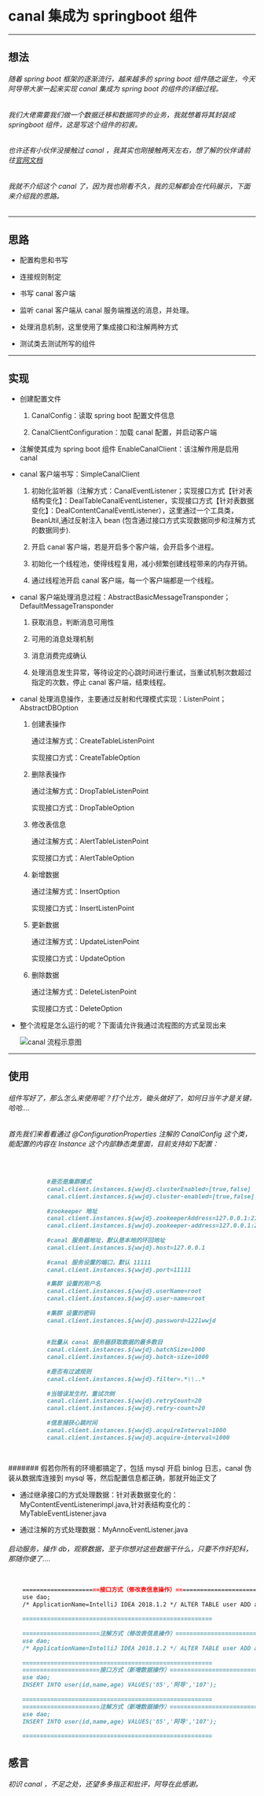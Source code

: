 # canal 集成为 springboot 组件

***


## 想法

###### 随着 spring boot 框架的逐渐流行，越来越多的 spring boot 组件随之诞生，今天阿导带大家一起来实现 canal 集成为 spring boot 的组件的详细过程。

###### 我们大佬需要我们做一个数据迁移和数据同步的业务，我就想着将其封装成 springboot 组件，这是写这个组件的初衷。

###### 也许还有小伙伴没接触过 canal ，我其实也刚接触两天左右，想了解的伙伴请前往[官网文档](https://github.com/alibaba/canal)

###### 我就不介绍这个 canal 了，因为我也刚看不久，我的见解都会在代码展示，下面来介绍我的思路。


***

## 思路

- 配置构思和书写

- 连接规则制定

- 书写 canal 客户端

- 监听 canal 客户端从 canal 服务端推送的消息，并处理。

- 处理消息机制，这里使用了集成接口和注解两种方式

- 测试类去测试所写的组件

***

## 实现

- 创建配置文件

    1. CanalConfig：读取 spring boot 配置文件信息
    
    2. CanalClientConfiguration：加载 canal 配置，并启动客户端

- 注解使其成为 spring boot 组件
    EnableCanalClient：该注解作用是启用 canal 
    
- canal 客户端书写：SimpleCanalClient
   
    1. 初始化监听器（注解方式：CanalEventListener；实现接口方式【针对表结构变化】：DealTableCanalEventListener，实现接口方式【针对表数据变化】：DealContentCanalEventListener），这里通过一个工具类，BeanUtil,通过反射注入 bean (包含通过接口方式实现数据同步和注解方式的数据同步).
       
    2. 开启 canal 客户端，若是开启多个客户端，会开启多个进程。
   
    3. 初始化一个线程池，使得线程复用，减小频繁创建线程带来的内存开销。
 
    4. 通过线程池开启 canal 客户端，每一个客户端都是一个线程。
    
- canal 客户端处理消息过程：AbstractBasicMessageTransponder；DefaultMessageTransponder

    1. 获取消息，判断消息可用性
    
    2. 可用的消息处理机制
    
    3. 消息消费完成确认
    
    4. 处理消息发生异常，等待设定的心跳时间进行重试，当重试机制次数超过指定的次数，停止 canal 客户端，结束线程。
    
- canal 处理消息操作，主要通过反射和代理模式实现：ListenPoint；AbstractDBOption

    1. 创建表操作
        
        通过注解方式：CreateTableListenPoint
        
        实现接口方式：CreateTableOption
    
    2. 删除表操作
    
        通过注解方式：DropTableListenPoint
         
        实现接口方式：DropTableOption      
    
    3. 修改表信息
    
        通过注解方式：AlertTableListenPoint
        
        实现接口方式：AlertTableOption    
    
    4. 新增数据
 
        通过注解方式：InsertOption
        
        实现接口方式：InsertListenPoint
            
    5. 更新数据

        通过注解方式：UpdateListenPoint
        
        实现接口方式：UpdateOption
            
    6. 删除数据
    
        通过注解方式：DeleteListenPoint
        
        实现接口方式：DeleteOption  
        
- 整个流程是怎么运行的呢？下面请允许我通过流程图的方式呈现出来

  ![canal 流程示意图](http://i1.17173cdn.com/1tx6lh/YWxqaGBf/images/bg/Diana_Splash_3.jpg)
  
***



## 使用

###### 组件写好了，那么怎么来使用呢？打个比方，锄头做好了，如何日当午才是关键，哈哈....

###### 首先我们来看看通过 @ConfigurationProperties 注解的 CanalConfig 这个类，能配置的内容在 Instance 这个内部静态类里面，目前支持如下配置：

```markdown

           
           #是否是集群模式
           canal.client.instances.${wwjd}.clusterEnabled=[true,false]
           canal.client.instances.${wwjd}.cluster-enabled=[true,false]
           
           #zookeeper 地址
           canal.client.instances.${wwjd}.zookeeperAddress=127.0.0.1:2181,127.1.1.1:2187
           canal.client.instances.${wwjd}.zookeeper-address=127.0.0.1:2181,127.1.1.1:2187
            
           #canal 服务器地址，默认是本地的环回地址
           canal.client.instances.${wwjd}.host=127.0.0.1
            
           #canal 服务设置的端口，默认 11111
           canal.client.instances.${wwjd}.port=11111

           #集群 设置的用户名
           canal.client.instances.${wwjd}.userName=root
           canal.client.instances.${wwjd}.user-name=root
    
           #集群 设置的密码
           canal.client.instances.${wwjd}.password=1221wwjd
    
            
           #批量从 canal 服务器获取数据的最多数目
           canal.client.instances.${wwjd}.batchSize=1000
           canal.client.instances.${wwjd}.batch-size=1000
    
           #是否有过滤规则
           canal.client.instances.${wwjd}.filter=.*\\..*
    
           #当错误发生时，重试次树
           canal.client.instances.${wwjd}.retryCount=20
           canal.client.instances.${wwjd}.retry-count=20
    
           #信息捕获心跳时间
           canal.client.instances.${wwjd}.acquireInterval=1000
           canal.client.instances.${wwjd}.acquire-interval=1000

            
```

####### 假若你所有的环境都搞定了，包括 mysql 开启 binlog 日志，canal 伪装从数据库连接到 mysql 等，然后配置信息都正确，那就开始正文了

- 通过继承接口的方式处理数据：针对表数据变化的：MyContentEventListenerimpl.java,针对表结构变化的：MyTableEventListener.java


- 通过注解的方式处理数据：MyAnnoEventListener.java

###### 启动服务，操作 db，观察数据，至于你想对这些数据干什么，只要不作奸犯科，那随你便了....

```markdown

    ======================接口方式（修改表信息操作）==========================
    use dao;
    /* ApplicationName=IntelliJ IDEA 2018.1.2 */ ALTER TABLE user ADD age int DEFAULT 18 NOT NULL COMMENT '年龄'
    
    ======================================================
   
    ======================注解方式（修改表信息操作）==========================
    use dao;
    /* ApplicationName=IntelliJ IDEA 2018.1.2 */ ALTER TABLE user ADD age int DEFAULT 18 NOT NULL COMMENT '年龄'
    
    ======================================================
    ======================接口方式（新增数据操作）==========================
    use dao;
    INSERT INTO user(id,name,age) VALUES('85','阿导','107');
    
    ======================================================
    ======================注解方式（新增数据操作）==========================
    use dao;
    INSERT INTO user(id,name,age) VALUES('85','阿导','107');
    
    ======================================================

```

## 感言

###### 初识 canal ，不足之处，还望多多指正和批评，阿导在此感谢。
